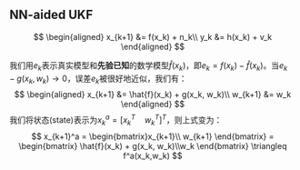 ## NN-aided UKF

$$
\begin{aligned}
x_{k+1} &= f(x_k) + n_k\\
y_k &= h(x_k) + v_k
\end{aligned}
$$

我们用$e_k$表示真实模型和**先验已知**的数学模型$\hat{f}(x_k)$，即$e_k = f(x_k) - \hat{f}(x_k)$。当$e_k-g(x_k,w_k)\rightarrow 0$，误差$e_k$被很好地近似，我们有：
$$
\begin{aligned}
x_{k+1} &= \hat{f}(x_k) + g(x_k, w_k)\\
w_{k+1} &= w_k
\end{aligned}
$$
我们将状态(state)表示为$x_k^a = [x_k^T\quad w_k^T]^T$，则上式变为：
$$
x_{k+1}^a = \begin{bmatrix}x_{k+1}\\ w_{k+1}  \end{bmatrix} = \begin{bmatrix}
    \hat{f}(x_k) + g(x_k, w_k)\\w_k
\end{bmatrix}
\triangleq f^a(x_k,w_k)
$$

